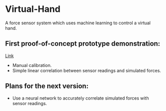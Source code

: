 # Virtual-Hand
A force sensor system which uses machine learning to control a virtual hand.

## First proof-of-concept prototype demonstration:
[Link](https://www.youtube.com/watch?v=WTqG79DlvvM)
- Manual calibration.
- Simple linear correlation between sensor readings and simulated forces.

## Plans for the next version:
- Use a neural network to accurately correlate simulated forces with sensor readings.
